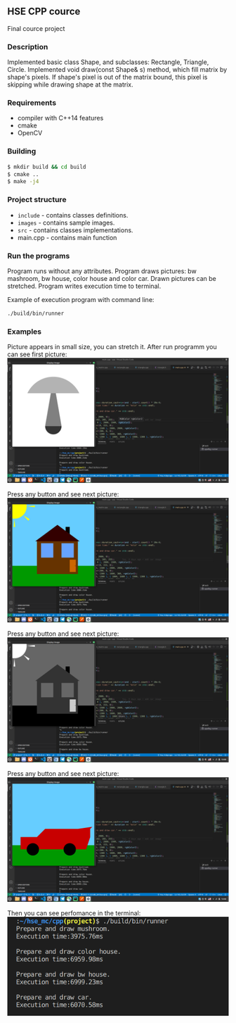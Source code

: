 ## HSE CPP cource

Final cource project

### Description

Implemented basic class Shape, and subclasses: Rectangle, Triangle, Circle.
Implemented void draw(const Shape& s) method, which fill matrix by shape's pixels.
If shape's pixel is out of the matrix bound, this pixel is skipping while drawing shape at the matrix.

### Requirements

- compiler with C++14 features
- cmake
- OpenCV

### Building

```bash
$ mkdir build && cd build
$ cmake ..
$ make -j4
```

### Project structure

- `include` - contains classes definitions.
- `images` - contains sample images.
- `src` - contains classes implementations.
- main.cpp - contains main function

### Run the programs

Program runs without any attributes.
Program draws pictures: bw mashroom, bw house, color house and color car.
Drawn pictures can be stretched.
Program writes execution time to terminal.

Example of execution program with command line:
```bash
./build/bin/runner
```

### Examples

Picture appears in small size, you can stretch it.
After run programm you can see first picture:
![Alt text](images/bw_mashroom.png)

Press any button and see next picture:
![color logo](images/color_house.png)

Press any button and see next picture:
![color logo](images/bw_house.png)

Press any button and see next picture:
![color logo](images/color_car.png)

Then you can see perfomance in the terminal:
![color logo](images/perfomance.png)
